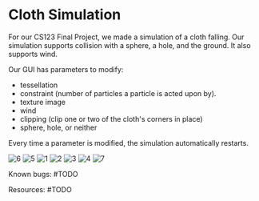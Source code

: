 # Cloth Simulation

For our CS123 Final Project, we made a simulation of a cloth falling. Our simulation supports collision with a sphere, a hole, and the ground. It also supports wind. 

Our GUI has parameters to modify: 
* tessellation
* constraint (number of particles a particle is acted upon by).
* texture image
* wind
* clipping (clip one or two of the cloth's corners in place)
* sphere, hole, or neither

Every time a parameter is modified, the simulation automatically restarts. 

![6](https://github.com/ahabib3/graphics-fp/blob/main/README/6.png)
![5](https://github.com/ahabib3/graphics-fp/blob/main/README/5.png)
![1](https://github.com/ahabib3/graphics-fp/blob/main/README/1.png)
![2](https://github.com/ahabib3/graphics-fp/blob/main/README/2.png)
![3](https://github.com/ahabib3/graphics-fp/blob/main/README/3.png)
![4](https://github.com/ahabib3/graphics-fp/blob/main/README/4.png)
![7](https://github.com/ahabib3/graphics-fp/blob/main/README/7.png)

Known bugs:
#TODO

Resources:
#TODO
